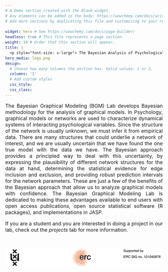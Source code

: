 ```yaml
---
# A Demo section created with the Blank widget.
# Any elements can be added in the body: https://wowchemy.com/docs/writing-markdown-latex/
# Add more sections by duplicating this file and customizing to your requirements.

widget: hero # See https://wowchemy.com/docs/page-builder/
headless: true # This file represents a page section.
weight: 10 # Order that this section will appear.
title: |
  <p style="font-size: x-large"> The Bayesian Analysis of Psychological Networks</p>
hero_media: logo.png
design:
  # Choose how many columns the section has. Valid values: 1 or 2.
  columns: '1'
  # Add custom styles
  css_style:
  css_class:
---
```


<p style="font-size:medium;text-align:justify">The Bayesian Graphical Modeling (BGM) Lab develops Bayesian methodology for the analysis of graphical models. In Psychology, graphical models or networks are used to characterize dynamical systems of interacting psychological variables. Since the structure of the network is usually unknown, we must infer it from empirical data. There are many structures that could underlie a network of interest, and we are usually uncertain that we have found the one true model with the data we have. The Bayesian approach provides a principled way to deal with this uncertainty, by expressing the plausibility of different network structures for the data at hand, determining the statistical evidence for edge inclusion and exclusion, and providing robust prediction intervals for the network parameters. These are just a few of the benefits of the Bayesian approach that allow us to analyze graphical models with confidence. The Bayesian Graphical Modeling Lab is dedicated to making these advantages available to end users with open access publications, open source statistical software (R packages), and implementations in JASP.</p>


<p style="font-size:medium;text-align:justify">If you are a student and you are interested in doing a project in our lab, check out the <em>projects</em> tab for more information.</p>
<br>

![Image](support.png)
